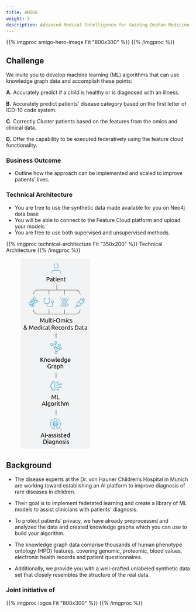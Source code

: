 ```yaml
---
title: AMIGO
weight: 3
description: Advanced Medical Intelligence for Guiding Orphan Medicine 
---
```


{{% imgproc amigo-hero-image Fit "800x300" %}}
{{% /imgproc %}}

<div class="d-lg-flex gap-3">
<div class="flex-lg-grow-1">

## Challenge

We invite you to develop machine learning (ML) algorithms that can use knowledge graph data and accomplish these points:​

**A.** Accurately predict if a child is healthy or is diagnosed with an illness.​

**B.** Accurately predict patients’ disease category based on the first letter of ICD-10 code system.​

**C.** Correctly Cluster patients based on the features from the omics and clinical data.​

**D.** Offer the capability to be executed federatively using the feature cloud functionality.​

### Business Outcome

- Outline how the approach can be implemented and scaled to improve patients’ lives.​

### Technical Architecture

- You are free to use the synthetic data made available for you on Neo4j data base
- You will be able to connect to the Feature Cloud platform and upload your models
- You are free to use both supervised and unsupervised methods.

{{% imgproc technical-architecture Fit "350x200" %}}
Technical Architecture
{{% /imgproc %}}
</div>
<div>
<figure class="card rounded p-2 td-post-card mb-0 mt-0" style="width: 190px">
<img class="card-img-top" src="./challenge-path.png">
</figure>
</div>
</div>

## Background

- The disease experts at the Dr. von Hauner Children’s Hospital in Munich are working toward establishing an AI platform to improve diagnosis of rare diseases in children. ​
- Their goal is to implement federated learning and create a library of ML models to assist clinicians with patients' diagnosis.​

- To protect patients’ privacy, we have already preprocessed and analyzed the data and created knowledge graphs which you can use to build your algorithm. ​

- The knowledge graph data comprise thousands of human phenotype ontology (HPO) features, covering genomic, proteomic, blood values, electronic health records and patient questionnaires.​

- Additionally, we provide you with a well-crafted unlabeled synthetic data set that closely resembles the structure of the real data.​

<h3>Joint initiative of</h3>
{{% imgproc logos Fit "800x300" %}}
{{% /imgproc %}}